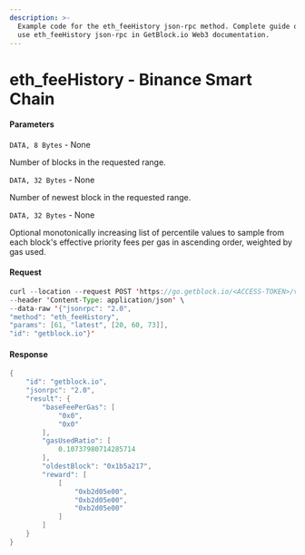 ```yaml
---
description: >-
  Example code for the eth_feeHistory json-rpc method. Сomplete guide on how to
  use eth_feeHistory json-rpc in GetBlock.io Web3 documentation.
---
```


# eth\_feeHistory - Binance Smart Chain

#### Parameters

`DATA, 8 Bytes` - None

Number of blocks in the requested range.

`DATA, 32 Bytes` - None

Number of newest block in the requested range.

`DATA, 32 Bytes` - None

Optional monotonically increasing list of percentile values to sample from each block's effective priority fees per gas in ascending order, weighted by gas used.

#### Request

```java
curl --location --request POST 'https://go.getblock.io/<ACCESS-TOKEN>/v1/mainnet/' \
--header 'Content-Type: application/json' \
--data-raw '{"jsonrpc": "2.0",
"method": "eth_feeHistory",
"params": [61, "latest", [20, 60, 73]],
"id": "getblock.io"}'
```

#### Response

```java
{
    "id": "getblock.io",
    "jsonrpc": "2.0",
    "result": {
        "baseFeePerGas": [
            "0x0",
            "0x0"
        ],
        "gasUsedRatio": [
            0.10737980714285714
        ],
        "oldestBlock": "0x1b5a217",
        "reward": [
            [
                "0xb2d05e00",
                "0xb2d05e00",
                "0xb2d05e00"
            ]
        ]
    }
}
```
